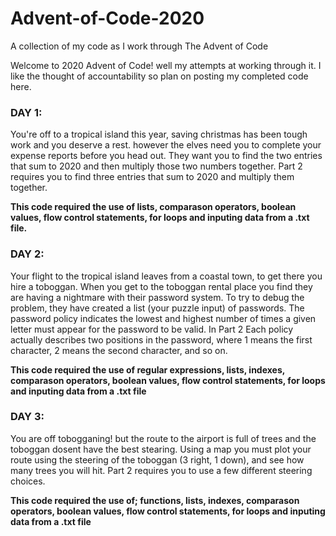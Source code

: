# Advent-of-Code-2020
A collection of my code as I work through The Advent of Code

Welcome to 2020 Advent of Code! well my attempts at working through it. I like the thought of accountability so plan on posting my completed code here. 


### DAY 1:
You're off to a tropical island this year, saving christmas has been tough work and you deserve a rest. however the elves need you to complete your expense reports before you head out. They want you to find the two entries that sum to 2020 and then multiply those two numbers together. Part 2 requires you to find three entries that sum to 2020 and multiply them together. 
  
**This code required the use of lists, comparason operators, boolean values, flow control statements, for loops and inputing data from a .txt file.**

### DAY 2:
Your flight to the tropical island leaves from a coastal town, to get there you hire a toboggan. When you get to the toboggan rental place you find they are having a nightmare with their password system. To try to debug the problem, they have created a list (your puzzle input) of passwords. The password policy indicates the lowest and highest number of times a given letter must appear for the password to be valid. In Part 2 Each policy actually describes two positions in the password, where 1 means the first character, 2 means the second character, and so on.

**This code required the use of regular expressions, lists, indexes, comparason operators, boolean values, flow control statements, for loops and inputing data from a .txt file**

### DAY 3: 
You are off tobogganing! but the route to the airport is full of trees and the toboggan dosent have the best stearing. Using a map you must plot your route using the steering of the toboggan (3 right, 1 down), and see how many trees you will hit. Part 2 requires you to use a few different steering choices.

 **This code required the use of; functions, lists, indexes, comparason operators, boolean values, flow control statements, for loops and inputing data from a .txt file**
